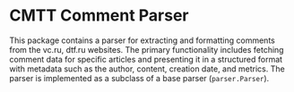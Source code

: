 # CMTT Comment Parser
This package contains a parser for extracting and formatting comments from the vc.ru, dtf.ru websites. The primary functionality includes fetching comment data for specific articles and presenting it in a structured format with metadata such as the author, content, creation date, and metrics. The parser is implemented as a subclass of a base parser (`parser.Parser`).
